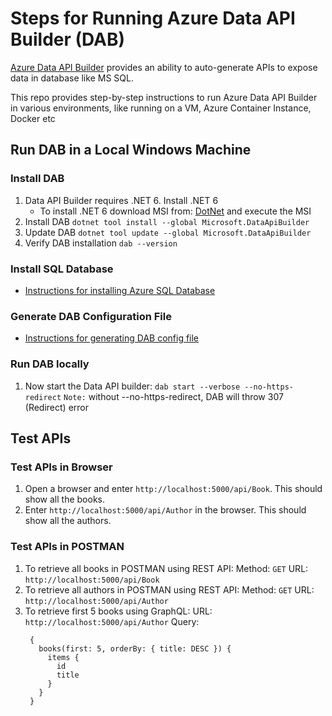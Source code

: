 # Steps for Running Azure Data API Builder (DAB)
[Azure Data API Builder](https://learn.microsoft.com/en-us/azure/data-api-builder/overview-to-data-api-builder?tabs=azure-sql) provides an ability to auto-generate APIs to expose data in database like MS SQL.

This repo provides step-by-step instructions to run Azure Data API Builder in various environments, like running on a VM, Azure Container Instance, Docker etc

## Run DAB in a Local Windows Machine
### Install DAB
1. Data API Builder requires .NET 6. Install .NET 6
    - To install .NET 6 download MSI from: [DotNet](https://dotnet.microsoft.com/en-us/download/dotnet) and execute the MSI
2. Install DAB
    `dotnet tool install --global Microsoft.DataApiBuilder`
3. Update DAB
	`dotnet tool update --global Microsoft.DataApiBuilder`
4. Verify DAB installation
    `dab --version`

### Install SQL Database
* [Instructions for installing Azure SQL Database](https://github.com/git-vp/azure-data-api-builder/blob/main/install-sql-db.md)

### Generate DAB Configuration File
* [Instructions for generating DAB config file](https://github.com/git-vp/azure-data-api-builder/blob/main/generate-dab-config.md)

### Run DAB locally
1. Now start the Data API builder:
    `dab start --verbose --no-https-redirect`
    `Note:` without --no-https-redirect, DAB will throw 307 (Redirect) error

## Test APIs
### Test APIs in Browser
1. Open a browser and enter `http://localhost:5000/api/Book`. This should show all the books.
2. Enter `http://localhost:5000/api/Author` in the browser. This should show all the authors.

### Test APIs in POSTMAN
1. To retrieve all books in POSTMAN using REST API:
     Method: `GET`
     URL: `http://localhost:5000/api/Book`
2. To retrieve all authors in POSTMAN using REST API:
     Method: `GET`
     URL: `http://localhost:5000/api/Author`
3. To retrieve first 5 books using GraphQL:
     URL: `http://localhost:5000/api/Author`
     Query:
     ```
      {
        books(first: 5, orderBy: { title: DESC }) {
          items {
            id
            title
          }
        }
      }
     ```






